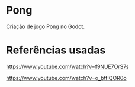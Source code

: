 # Pong
Criação de jogo Pong no Godot.

# Referências usadas
https://www.youtube.com/watch?v=f9NUE7OrS7s

https://www.youtube.com/watch?v=o_btfIQOR0o
